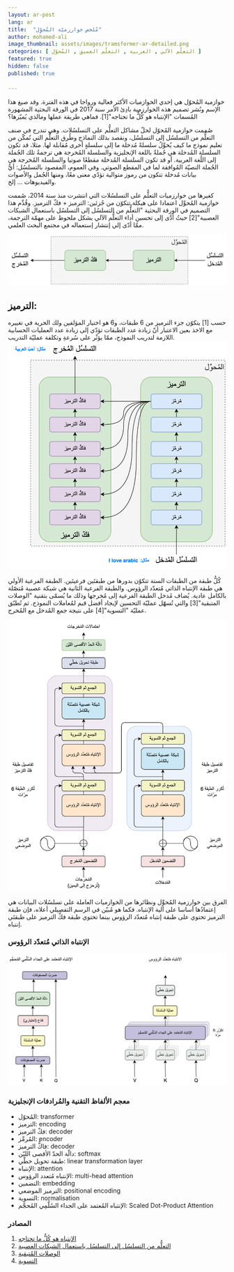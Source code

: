 ```yaml
---
layout: ar-post
lang: ar
title:  "مُلخص خوارزميّة المُحوِّل"
author: mohamed-ali
image_thumbnail: assets/images/tramsformer-ar-detailed.png
categories: [ التعلّم الآلي , العربية , التعلّم العميق , المُحوّل ]
featured: true
hidden: false
published: true

---
```


خوازمية المُحوّل هي إحدي الخوازميات الأكثر فعالية ورواجا في هذه الفترة. وقد صيغ هذا الإسم ونُشر تصميم هذه الخوارزمية بادِئ الأمر سنة 2017 في الورقة البحثية المشهورة المُسمات "الإنتباه هو كُلُّ ما تحتاجه"[1].
فماهي طريقة عملها ومالذي يُميّزها؟

صُممت خوازمية المُحوّل لحلّ مشاكل التعلُّم على التسلسُلات. وهي تندرج في صنف التعلُّم من التسلسُل إلى التسلسُل، ونقصد بذلك النماذج وطُرق التعلُّم التي تُمكّن من تعليم نموذج ما كيف يُحوِّلُ سلسلةً مُدخلة ما إلى سلسلةٍ أخرى مُقابلة لها.
مثلا، قد تكون السلسلة المُدخلة هي جُملةٌ باللغة الإنجليزية والسلسلة المُخرجة هي ترجمةُ تلك الجُملة إلى اللُغة العربية. أو قد تكون السلسلة المُدخلة مقطعًا صوتيا والسلسلة المُخرجة هي الجُملة النصيّة المُوافقة لما في المقطع الصوتي.
وفي العموم، المقصود بالتسلسُل: أيُّ بيانات مُدخلة تتكون من رموز متوالية تؤدّي معنى معًا، ومنها الجُمل والأصوات والفيديوهات ... إلخ. 

 كغيرها من خوارزميات التعلُّم على التسلسُلات التي انتشرت منذ سنة 2014، صُممت خوازمية المُحوِّل اعتمادا على هيكلة تتكوّن من جُزئين: الترميز + فكّ الترميز.
وقُدِّم هذا التصميم في الورقة البحثية "التعلُّم من التسلسُل إلى التسلسُل باستعمال الشبكات العصبية"[2] حيثُ أدَّى إلى تحسينِ أداء التعلُّم الآلي بشكل ملحوظ على مهمّة الترجمة، ممّا أدّى إلي إنتشار إستعماله في مجتمع البحث العلمي.

<img class="img-fluid" src="/assets/images/tramsformer-encoder-decoder-overview.png" alt="نظرة عامة في هيكلة خوارزمية المُحوِّل">

## الترميز:

حسب [1] يتكوّن جزء الترميز من 6 طبقات، و6 هو اختيار المؤلفين ولك الحرية في تغييره مع الاخذ بعين الاعتبار أنّ زيادة عدد الطبقات تؤدّي إلى زيادة عدد العمليات الحسابية اللازمة لتدريب النموذج،
ممّا يؤثّر على سُرعةِ وتكلفة عمليّة التدريب.
<img class="img-fluid" src="/assets/images/tramsformer-ar-detailed.png" alt="نظرة عامة في هيكلة خوارزمية المُحوِّل مع توضيح وصلات بين الطبقات الستة">

كُلُّ طبقة من الطبقات الستة تتكوّن بدورها من طبقتَين فرعيتَين. الطبقة الفرعية الأولي هي طبقة الإنتباه الذاتي مُتعدّد الرؤوس. والطبقة الفرعية الثانية هي شبكة عصبية مُتصّلة بالكامل عادية.
يُضاف مُدخل الطبقة الفرعية إلى مُخرجها وذلك ما يُسمّى بتقنية "الوصلات المتبقية"[3] والتي تُسهّل عمليّة التحسين لإيجاد أفضل قيم لمُعاملات النموذج.
ثم تُطبّق عمليّة "التسوية"[4] على نتيجة جمع المُدخل مع المُخرج.    

<img class="img-fluid" src="/assets/images/tramsformer-detailed-ar.png" alt="نظرة تفصيلية في تركيبة معماريّة خوارزمية المُحوِّل">

الفرق بين خوارزمية المُحوِّل ونظائرها من الخوازميات العاملة على تسلسُلات البيانات هي إعتمادُها أساسا على آلية الإنتباه.
فكما هو مُبيّن في الرسم التفصيلي أعلاه، فإن طبقة الترميز تحتوي على طبقة إنتباه مُتعدّد الرؤوس بينما تحتوي طبقة فكِّ الترميز على طبقتَي إنتباه.   

### الإنتباه الذاتي مُتعدّد الرؤوس

<img class="img-fluid" src="/assets/images/attention-ar-details.png" alt="نظرة تفصيلية في الانتباه مُتعدّد الرؤوس">

### معجم الألفاظ التقنية والمُرادفات الإنجليزية

- المُحوّل: transformer
- الترميز: encoding
- فكّ الترميز: decoder
- المُرمِّز: encoder
- فاكُّ الترميز: decoder
- دالّة الحدّ الأقصى الليّن: softmax
- طبقة تحويل خطّي: linear transformation layer
- الإنتباه: attention
- الإنتباه مُتعدد الرؤوس: multi-head attention
- التضمين: embedding
- الترميز الموضعي: positional encoding
- التسوية: normalisation
- الإنتباه المُعتمد على الجداء السُلَّمِي المُحجَّم: Scaled Dot-Product Attention

### المصادر
	
1. [الإنتباه هو كُلُّ ما تحتاجه](https://arxiv.org/abs/1706.03762)
2. [التعلُّم من التسلسُل إلى التسلسُل باستعمال الشبكات العصبية](https://arxiv.org/abs/1409.3215)
3. [الوصلات المُتبقية](https://paperswithcode.com/method/residual-connection)
4. [التسوية](https://paperswithcode.com/method/batch-normalization) 
